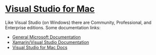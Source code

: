 # [Visual Studio for Mac](https://developer.xamarin.com/visual-studio-mac/)

Like Visual Studio (on Windows) there are Community, Professional, and Enterprise editions.
Some documentation links:

* [General Microsoft Documentation](https://docs.microsoft.com/en-us/)
* [Xamarin/Visual Studio Documentation](https://developer.xamarin.com/guides/mac/)
* [Visual Studio for Mac Docs](https://docs.microsoft.com/en-us/visualstudio/mac/)